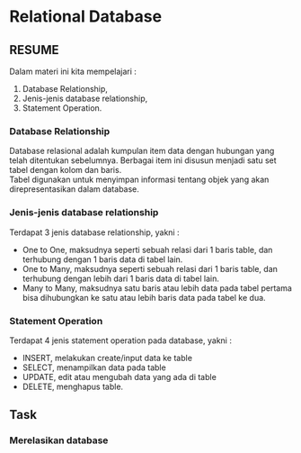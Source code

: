 # Relational Database
## RESUME
Dalam materi ini kita mempelajari :
 1. Database Relationship,
 2. Jenis-jenis database relationship,
 3. Statement Operation.

 ### Database Relationship
Database relasional adalah kumpulan item data dengan hubungan yang telah ditentukan sebelumnya. Berbagai item ini disusun menjadi satu set tabel dengan kolom dan baris. 
<br>Tabel digunakan untuk menyimpan informasi tentang objek yang akan direpresentasikan dalam database.

### Jenis-jenis database relationship
Terdapat 3 jenis database relationship, yakni : 
* One to One, maksudnya seperti sebuah relasi dari 1 baris table, dan terhubung dengan 1 baris data di tabel lain.
* One to Many, maksudnya seperti sebuah relasi dari 1 baris table, dan terhubung dengan lebih dari 1 baris data di tabel lain.
* Many to Many, maksudnya satu baris atau lebih data pada tabel pertama bisa dihubungkan ke satu atau lebih baris data pada tabel ke dua.


### Statement Operation
Terdapat 4 jenis statement operation pada database, yakni :
* INSERT, melakukan create/input data ke table
* SELECT, menampilkan data pada table
* UPDATE, edit atau mengubah data yang ada di table
* DELETE, menghapus table.


## Task
### Merelasikan database
